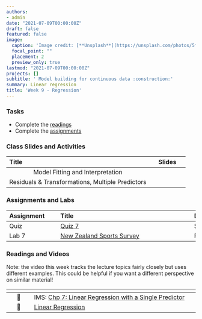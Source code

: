 ```yaml
---
authors:
- admin
date: "2021-07-09T00:00:00Z"
draft: false
featured: false
image:
  caption: 'Image credit: [**Unsplash**](https://unsplash.com/photos/5fNmWej4tAA)'
  focal_point: ""
  placement: 2
  preview_only: true
lastmod: "2021-07-09T00:00:00Z"
projects: []
subtitle: ' Model building for continuous data :construction:'
summary: Linear regression
title: 'Week 9 - Regression'
---
```




### Tasks

- Complete the [readings](/post/09-week/#readings-and-videos)
- Complete the [assignments](/post/09-week/#assignments-and-labs)


### Class Slides and Activities

| <div style="width:250px;text-align:left">Title</div> | <div  style="width:80px;text-align:center">Slides</div> | 
|:---:|:---------------------|
| Model Fitting and Interpretation   | [<span style="color: #4b5357;"><i class="fas fa-desktop fa-lg"></i></span>](https://sta-198-glhlth-298-fall-2022.github.io/website/slides/week-09/w9-l01-fitting-interpretation.html) | 
| Residuals & Transformations, Multiple Predictors   | [<span style="color: #4b5357;"><i class="fas fa-desktop fa-lg"></i></span>](https://sta-198-glhlth-298-fall-2022.github.io/website/slides/week-09/w9-l02-resid-xform-multpred.html) | 





### Assignments and Labs

| <div style="width:120px;text-align:left">Assignment</div> | <div style="width:340px;text-align:left">Title</div> | <div style="width:200px;text-align:left">Due</div> |
|:---|:---|:---|
| Quiz | [Quiz 7](https://sakai.duke.edu) | Sun., 10/23 |
| Lab 7 |[New Zealand Sports Survey](https://sta-198-glhlth-298-fall-2022.github.io/website/slides/week-09/lab-07-activity.html)| Friday, 10/28 |




### Readings and Videos

Note: the video this week tracks the lecture topics fairly closely but uses different examples. This could be helpful if you want a different perspective on similar material!

| <div style="width:50px"></div>  | <div style="width:420px"></div>  |  <div style="width:200px"></div> |
|:---:|:---|:---:|
| :open_book: | IMS: [Chp 7: Linear Regression with a Single Predictor](https://openintro-ims.netlify.app/model-slr.html) | **Required** |
| :movie_camera: |[Linear Regression](https://www.youtube.com/watch?v=69U92Q3pwnA) | **Optional** |








